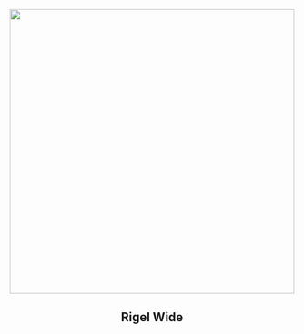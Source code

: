 
<p align="center"><img src="https://apod.nasa.gov/apod/image/2304/Rigel_wide1200.jpg" width="500" height="500"></p>
<h2 align="center"> Rigel Wide </h2>
